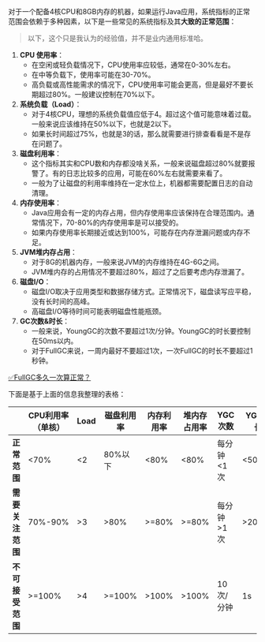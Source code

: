 对于一个配备4核CPU和8GB内存的机器，如果运行Java应用，系统指标的正常范围会依赖于多种因素，以下是一些常见的系统指标及其**大致的正常范围**：



> 以下，这个只是我认为的经验值，并不是业内通用标准哈。
>



1. **CPU 使用率**：
    - 在空闲或轻负载情况下，CPU使用率应较低，通常在0-30%左右。
    - 在中等负载下，使用率可能在30-70%。
    - 高负载或高性能需求的情况下，CPU使用率可能会更高，但是最好不要长期超过80%。一般建议控制在70%以下。
2. **系统负载（Load）**：
    - 对于4核CPU，理想的系统负载值应低于4。超过这个值可能意味着过载。一般来说应该维持在50%以下，也就是2以下。
    - 如果长时间超过75%，也就是3的话，那么就需要进行排查看看是不是存在问题了。
3. **磁盘利用率**：
    - 这个指标其实和CPU数和内存都没啥关系，一般来说磁盘超过80%就要报警了。有的日志比较多的应用，可能在60%左右就需要来看了。
    - 一般为了让磁盘的利用率维持在一定水位上，机器都需要配置日志的自动清理。	
4. **内存使用率**：
    - Java应用会有一定的内存占用，但内存使用率应该保持在合理范围内。通常情况下，70-80%的内存使用率是可以接受的。
    - 如果内存使用率长期接近或达到100%，可能存在内存泄漏问题或内存不足。
5. **JVM堆内存占用**：
    - 对于8G的机器内存，一般来说JVM的内存维持在4G-6G之间。
    - JVM堆内存的占用情况不要超过80%，超过了之后要考虑内存泄漏了。
6. **磁盘I/O**：
    - 磁盘I/O取决于应用类型和数据存储方式。正常情况下，磁盘读写应平稳，没有长时间的高峰。
    - 高磁盘I/O等待时间可能表明磁盘性能瓶颈。
7. **GC次数&时长**：
    - 一般来说，YoungGC的次数不要超过1次/分钟。YoungGC的时长要控制在50ms以内。
    - 对于FullGC来说，一周内最好不要超过1次，一次FullGC的时长不要超过1秒钟。



[✅FullGC多久一次算正常？](https://www.yuque.com/hollis666/qyhor6/nks48167c9upybbo)



下面是基于上面的信息我整理的表格：



|  | **CPU利用率（单核）** | **Load** | **磁盘利用率** | **内存利用率** | **堆内存占用率** | **YGC次数** | **YGC时长** | **FGC次数** | **FGC时长** |
| --- | --- | --- | --- | --- | --- | --- | --- | --- | --- |
| **正常范围** | <70% | <2 | 80%以下 | <80% | <80% | 每分钟<1次 | <50ms | <1次/周 | <1s |
| **需要关注范围** | 70%-90% | >3 | >80% | >=80% | >=80% | 每分钟>1次 | >200ms | 1次/天 | >2s |
| **不可接受范围** | >=100% | >4 | >=100% | >100% | >100% | 10次/分钟 | 1s | 1次/小时 | >=5s |


